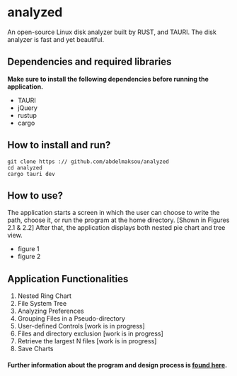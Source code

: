 # analyzed
An open-source Linux disk analyzer built by RUST, and TAURI. The disk analyzer is fast and yet beautiful.
## Dependencies and required libraries
**Make sure to install the following dependencies before running the application.**
- TAURI
- jQuery
- rustup
- cargo
## How to install and run?
```
git clone https :// github.com/abdelmaksou/analyzed
cd analyzed
cargo tauri dev
```
## How to use?
The application starts a screen in which the user can choose to write the path, choose it, or run the
program at the home directory. [Shown in Figures 2.1 & 2.2] After that, the application displays both
nested pie chart and tree view.
- figure 1
- figure 2
## Application Functionalities
1. Nested Ring Chart
2. File System Tree
3. Analyzing Preferences
4. Grouping Files in a Pseudo-directory
5. User-defined Controls [work is in progress]
6. Files and directory exclusion [work is in progress]
7. Retrieve the largest N files [work is in progress]
8. Save Charts
#### Further information about the program and design process is [found here](assets/report.pdf).
